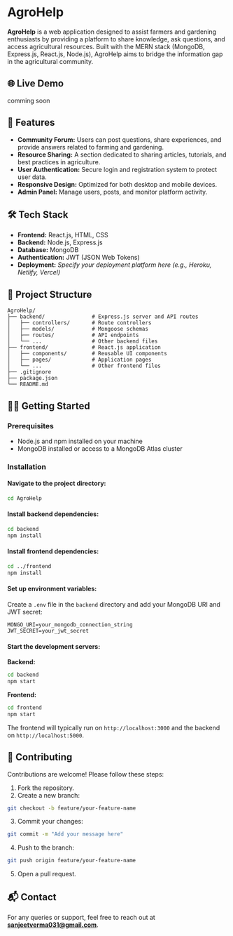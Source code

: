 # AgroHelp

**AgroHelp** is a web application designed to assist farmers and gardening enthusiasts by providing a platform to share knowledge, ask questions, and access agricultural resources. Built with the MERN stack (MongoDB, Express.js, React.js, Node.js), AgroHelp aims to bridge the information gap in the agricultural community.

## 🌐 Live Demo

comming soon

## 🚀 Features

- **Community Forum:** Users can post questions, share experiences, and provide answers related to farming and gardening.  
- **Resource Sharing:** A section dedicated to sharing articles, tutorials, and best practices in agriculture.  
- **User Authentication:** Secure login and registration system to protect user data.  
- **Responsive Design:** Optimized for both desktop and mobile devices.  
- **Admin Panel:** Manage users, posts, and monitor platform activity.  

## 🛠️ Tech Stack

- **Frontend:** React.js, HTML, CSS  
- **Backend:** Node.js, Express.js  
- **Database:** MongoDB  
- **Authentication:** JWT (JSON Web Tokens)  
- **Deployment:** *Specify your deployment platform here (e.g., Heroku, Netlify, Vercel)*  

## 📁 Project Structure

```
AgroHelp/
├── backend/               # Express.js server and API routes
│   ├── controllers/       # Route controllers
│   ├── models/            # Mongoose schemas
│   ├── routes/            # API endpoints
│   └── ...                # Other backend files
├── frontend/              # React.js application
│   ├── components/        # Reusable UI components
│   ├── pages/             # Application pages
│   └── ...                # Other frontend files
├── .gitignore
├── package.json
└── README.md
```

## 🧑‍💻 Getting Started

### Prerequisites

- Node.js and npm installed on your machine  
- MongoDB installed or access to a MongoDB Atlas cluster  

### Installation

#### Navigate to the project directory:

```bash
cd AgroHelp
```

#### Install backend dependencies:

```bash
cd backend
npm install
```

#### Install frontend dependencies:

```bash
cd ../frontend
npm install
```

#### Set up environment variables:

Create a `.env` file in the `backend` directory and add your MongoDB URI and JWT secret:

```env
MONGO_URI=your_mongodb_connection_string
JWT_SECRET=your_jwt_secret
```

#### Start the development servers:

**Backend:**
```bash
cd backend
npm start
```

**Frontend:**
```bash
cd frontend
npm start
```

The frontend will typically run on `http://localhost:3000` and the backend on `http://localhost:5000`.

## 🤝 Contributing

Contributions are welcome! Please follow these steps:

1. Fork the repository.
2. Create a new branch:

```bash
git checkout -b feature/your-feature-name
```

3. Commit your changes:

```bash
git commit -m "Add your message here"
```

4. Push to the branch:

```bash
git push origin feature/your-feature-name
```

5. Open a pull request.

## 📬 Contact

For any queries or support, feel free to reach out at **sanjeetverma031@gmail.com**.
